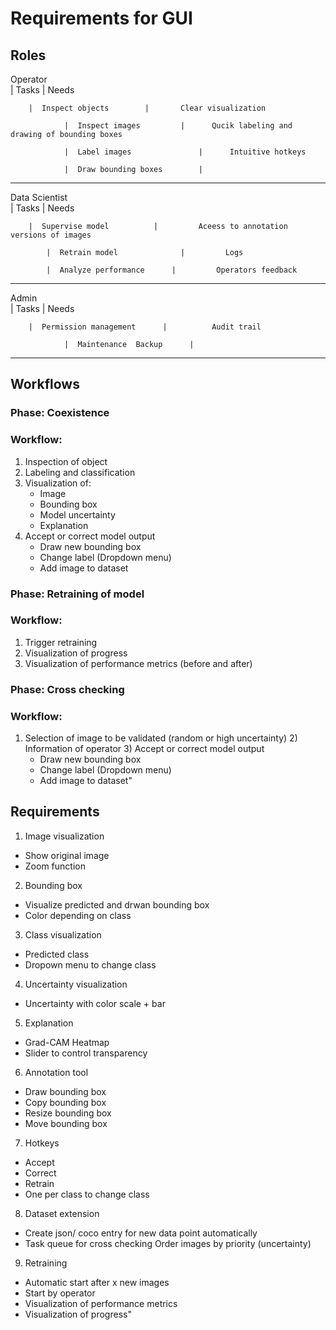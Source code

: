 # Requirements for GUI

## Roles



Operator	 
		|   Tasks                   |    	  Needs

		|  Inspect objects	      |       Clear visualization

      	        |  Inspect images	      |      Qucik labeling and drawing of bounding boxes
	       
      	        |  Label images	              |      Intuitive hotkeys
	       
      	        |  Draw bounding boxes	      |
	       
---------------------------------------------------------------------------------------------------

Data Scientist	
		|   Tasks                   |    	  Needs

		|  Supervise model	        |         Aceess to annotation versions of images

	        |  Retrain model	          |         Logs
	       
	        |  Analyze performance	    |         Operators feedback
	       
---------------------------------------------------------------------------------------------------
Admin  	        
		|   Tasks                   |    	  Needs

		|  Permission management	  |          Audit trail

                |  Maintenance	Backup      |
---------------------------------------------------------------------------------------------------
	

## Workflows

### Phase: Coexistence 	

### Workflow:

1) Inspection of object
2) Labeling and classification
3) Visualization of: 
    - Image
    - Bounding box
    - Model uncertainty
    - Explanation
4) Accept or correct model output
    - Draw new bounding box
    - Change label (Dropdown menu)
    - Add image to dataset

### Phase: Retraining of model	

### Workflow:  
 
  1) Trigger retraining
  2) Visualization of progress
  3) Visualization of performance metrics (before and after)

 
### Phase: Cross checking

### Workflow: 

  1) Selection of image to be validated (random or high uncertainty)
	2) Information of operator
	3) Accept or correct model output
      - Draw new bounding box
      - Change label (Dropdown menu)
      - Add image to dataset"


## Requirements

1) Image visualization	
  - Show original image 
  - Zoom function
2) Bounding box
  - Visualize predicted and drwan bounding box
  - Color depending on class
3) Class visualization
  - Predicted class
  - Dropown menu to change class
4) Uncertainty visualization
  - Uncertainty with color scale + bar
5) Explanation
  - Grad-CAM Heatmap 
  - Slider to control transparency
6) Annotation tool
  - Draw bounding box
  - Copy bounding box
  - Resize bounding box
  - Move bounding box
7) Hotkeys
  - Accept
  - Correct
  - Retrain
  - One per class to change class
8) Dataset extension
  - Create json/ coco entry for new data point automatically
  - Task queue for cross checking	Order images by priority (uncertainty)
9) Retraining
  - Automatic start after x new images
  - Start by operator
  - Visualization of performance metrics
  - Visualization of progress"

